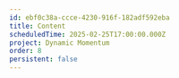 ```yaml
---
id: ebf0c38a-ccce-4230-916f-182adf592eba
title: Content
scheduledTime: 2025-02-25T17:00:00.000Z
project: Dynamic Momentum
order: 8
persistent: false
---
```


